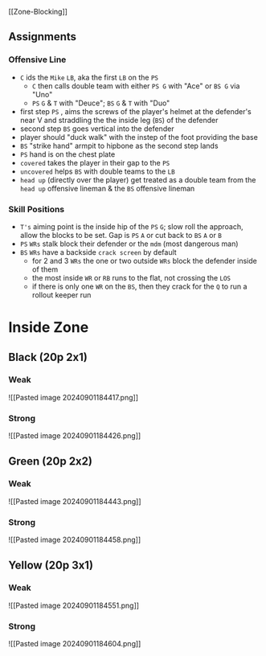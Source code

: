 [[Zone-Blocking]]

## Assignments

### Offensive Line
- `C` ids the `Mike` `LB`, aka the first `LB` on the `PS`
	- `C` then calls double team with either `PS G` with "Ace" or `BS G` via "Uno"
	- `PS` `G` & `T` with "Deuce"; `BS` `G` & `T` with "Duo"
- first step `PS` , aims the screws of the player's helmet at the defender's near V and straddling the the inside leg (`BS`) of the defender
- second step `BS` goes vertical into the defender
- player should "duck walk" with the instep of the foot providing the base
- `BS` "strike hand" armpit to hipbone as the second step lands
- `PS` hand is on the chest plate
- `covered` takes the player in their gap to the `PS`
- `uncovered` helps `BS` with double teams to the `LB`
- `head up` (directly over the player) get treated as a double team from the `head up` offensive lineman & the `BS` offensive lineman


### Skill Positions
- `T's` aiming point is the inside hip of the `PS` `G`; slow roll the approach, allow the blocks to be set. Gap is `PS` `A` or cut back to `BS` `A` or `B`
- `PS` `WRs` stalk block their defender or the `mdm` (most dangerous man)
- `BS` `WRs` have a backside `crack screen` by default
	- for 2 and 3 `WRs` the one or two outside `WRs` block the defender inside of them
	- the most inside `WR` or `RB` runs to the flat, not crossing the `LOS`
	- if there is only one `WR` on the `BS`, then they crack for the `Q` to run a rollout keeper run
# Inside Zone

## Black (20p 2x1)

### Weak
![[Pasted image 20240901184417.png]]

### Strong
![[Pasted image 20240901184426.png]]

## Green (20p 2x2)

### Weak
![[Pasted image 20240901184443.png]]

### Strong
![[Pasted image 20240901184458.png]]
## Yellow (20p 3x1)

### Weak
![[Pasted image 20240901184551.png]]

### Strong
![[Pasted image 20240901184604.png]]
